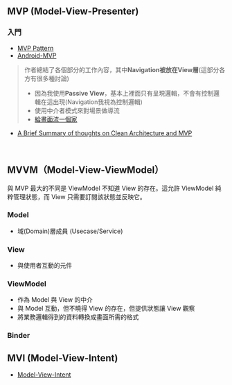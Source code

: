 ## MVP (Model-View-Presenter)
### 入門
- [MVP Pattern](https://deltatimer.com/258/mvp-pattern-part-1-passive-view)
- [Android-MVP](https://github.com/Tuong-Nguyen/PreparationEduLog/wiki/Android-MVP)
> 作者總結了各個部分的工作內容，其中**Navigation被放在View層**(這部分各方有很多種討論)
> - 因為我使用**Passive View**，基本上裡面只有呈現邏輯，不會有控制邏輯在這出現(Navigation我視為控制邏輯)
> - 使用中介者模式來對場景做導流
> - [給畫面流一個家](https://github.com/HoshikawaRyuukou/UnityDev/wiki/Self%E2%80%90Architecture#給畫面流一個家)
- [A Brief Summary of thoughts on Clean Architecture and MVP](https://dev.to/wahibhaq/a-brief-summary-of-thoughts-on-clean-architecture-and-mvp-48h9)
<br>

## MVVM（Model-View-ViewModel）
與 MVP 最大的不同是 ViewModel 不知道 View 的存在。這允許 ViewModel 純粹管理狀態，而 View 只需要訂閱該狀態並反映它。

### Model
- 域(Domain)層成員 (Usecase/Service)

### View
- 與使用者互動的元件

### ViewModel
- 作為 Model 與 View 的中介
- 與 Model 互動，但不曉得 View 的存在，但提供狀態讓 View 觀察
- 將業務邏輯得到的資料轉換成畫面所需的格式

### Binder


## MVI (Model-View-Intent)
- [Model-View-Intent](https://hannesdorfmann.com/android/mosby3-mvi-1/)


<!-- 將一個段落隱藏看不見
https://www.toptal.com/android/android-apps-mvvm-with-clean-architecture
https://cmmobile.gitbook.io/androidbook/xin-ren-xun-lian/jia-gou
-->
